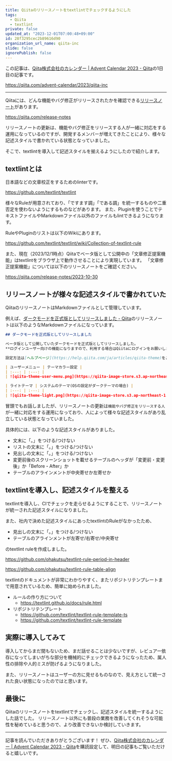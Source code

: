 ```yaml
---
title: Qiitaのリリースノートをtextlintでチェックするようにした
tags:
  - Qiita
  - textlint
private: false
updated_at: "2023-12-01T07:00:48+09:00"
id: 28f3295cec2b89616d90
organization_url_name: qiita-inc
slide: false
ignorePublish: false
---
```


この記事は、[Qiita株式会社のカレンダー | Advent Calendar 2023 - Qiita](https://qiita.com/advent-calendar/2023/qiita-inc)の1日目の記事です。

https://qiita.com/advent-calendar/2023/qiita-inc

---

Qiitaには、どんな機能やバグ修正がリリースされたかを確認できる[リリースノート](https://qiita.com/release-notes)があります。

https://qiita.com/release-notes

リリースノートの更新は、機能やバグ修正をリリースする人が一緒に対応をする運用になっているのですが、開発するメンバーが増えてきたことにより、様々な記述スタイルで書かれている状態となっていました。

そこで、textlintを導入して記述スタイルを揃えるようにしたので紹介します。

## textlintとは

日本語などの文章校正をするためのlinterです。

https://github.com/textlint/textlint

様々なRuleが用意されており、「ですます調」「である調」を統一するものや二重否定を使わないようにするものなどがあります。
また、Pluginを使うことでテキストファイルやMarkdownファイル以外のファイルもlintできるようになります。

RuleやPluginのリストは以下のWikiにあります。

https://github.com/textlint/textlint/wiki/Collection-of-textlint-rule

また、現在（2023/12/1時点）Qiitaでベータ版として公開中の「文章修正提案機能」はtextlintをブラウザ上で動作させることにより実現しています。
「文章修正提案機能」については以下のリリースノートをご確認ください。

https://qiita.com/release-notes/2023-10-30

## リリースノートが様々な記述スタイルで書かれていた

QiitaのリリースノートはMarkdownファイルとして管理しています。

例えば、[ダークモードを正式版としてリリースしました - Qiita](https://qiita.com/release-notes/2023-09-08)のリリースノートは以下のようなMarkdownファイルになっています。

```md:2023-09-08.md
## ダークモードを正式版としてリリースしました

ベータ版として公開していたダークモードを正式版としてリリースしました。
**ログインユーザー向けの機能になりますので、利用する場合はQiitaにログインをお願いします。**

設定方法は[ヘルプページ](https://help.qiita.com/ja/articles/qiita-theme)をご覧ください。

| ユーザーメニュー | テーマカラー設定 |
| :---: | :---: |
| ![qiita-theme-user-menu.png](https://qiita-image-store.s3.ap-northeast-1.amazonaws.com/0/88/c52c31d6-7bf2-4029-9b77-955ea628feb3.png) | ![qiita-theme-user-menu-theme.png](https://qiita-image-store.s3.ap-northeast-1.amazonaws.com/0/88/67958a47-868b-6049-cadb-c8406679b9d8.png) |

| ライトテーマ | システムのテーマ(OSの設定がダークテーマの場合) |
| :---: | :---: |
| ![qiita-theme-light.png](https://qiita-image-store.s3.ap-northeast-1.amazonaws.com/0/88/19c8819b-0dc7-33db-3bd9-9088fdb09396.png) | ![qiita-theme-dark.png](https://qiita-image-store.s3.ap-northeast-1.amazonaws.com/0/88/488afa03-ecf7-a370-8110-d2395be2dfc3.png) |
```

冒頭でもお話しましたが、リリースノートの更新は`機能やバグ修正をリリースする人`が一緒に対応をする運用になっており、人によって様々な記述スタイルがあり乱立している状態となっていました。

具体的には、以下のような記述スタイルがありました。

- 文末に「。」をつける/つけない
- リストの文末に「。」をつける/つけない
- 見出しの文末に「。」をつける/つけない
- 変更前後のスクリーンショットを載せるテーブルのヘッダが「変更前・変更後」か「Before・After」か
- テーブルのアラインメントが中央寄せか左寄せか

## textlintを導入し、記述スタイルを整える

textlintを導入し、CIでチェックを走らせるようにすることで、リリースノートが統一された記述スタイルになりました。

また、社内で決めた記述スタイルにあったtextlintのRuleがなかったため、

- 見出しの文末に「。」をつける/つけない
- テーブルのアラインメントが左寄せ/右寄せ/中央寄せ

のtextlint ruleを作成しました。

https://github.com/ohakutsu/textlint-rule-period-in-header

https://github.com/ohakutsu/textlint-rule-table-align

textlintのドキュメントが非常にわかりやすく、またリポジトリテンプレートまで用意されているため、簡単に始められました。

- ルールの作り方について
  - https://textlint.github.io/docs/rule.html
- リポジトリテンプレート
  - https://github.com/textlint/textlint-rule-template-ts
  - https://github.com/textlint/textlint-rule-template

## 実際に導入してみて

導入してからまだ間もないため、まだ話せることは少ないですが、レビュアー依存になってしまいがちな部分を機械的にチェックできるようになったため、属人性の排除や人的ミスが防げるようになりました。

また、リリースノートはユーザーの方に見せるものなので、見え方として統一された良い状態になったのではと思います。

## 最後に

Qiitaのリリースノートをtextlintでチェックし、記述スタイルを統一するようにした話でした。
リリースノート以外にも普段の業務を改善してくれそうな可能性を秘めていると思うので、より改善できないか検討していきます。

---

記事を読んでいただきありがとうございます！
ぜひ、[Qiita株式会社のカレンダー | Advent Calendar 2023 - Qiita](https://qiita.com/advent-calendar/2023/qiita-inc)を購読設定して、明日の記事もご覧いただけると嬉しいです。

